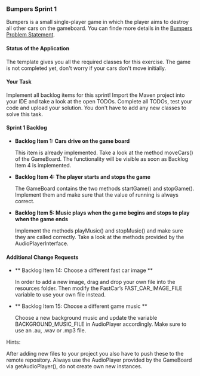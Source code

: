 ### Bumpers Sprint 1
Bumpers is a small single-player game in which the player aims to destroy all other cars on the gameboard. You can finde more details in the [Bumpers Problem Statement]().

#### Status of the Application
The template gives you all the required classes for this exercise. The game is not completed yet, don't worry if your cars don't move initially.

#### Your Task
Implement all backlog items for this sprint! Import the Maven project into your IDE and take a look at the open TODOs. Complete all TODOs, test your code and upload your solution. You don't have to add any new classes to solve this task.

#### Sprint 1 Backlog

* **Backlog Item 1: Cars drive on the game board**

    This item is already implemented. Take a look at the method moveCars() of the GameBoard. The functionality will be visible as soon as Backlog Item 4 is implemented.
* **Backlog Item 4: The player starts and stops the game**

    The GameBoard contains the two methods startGame() and stopGame(). Implement them and make sure that the value of running is always correct.
* **Backlog Item 5: Music plays when the game begins and stops to play when the game ends**

    Implement the methods playMusic() and stopMusic() and make sure they are called correctly. Take a look at the methods provided by the AudioPlayerInterface.

#### Additional Change Requests

* ** Backlog Item 14: Choose a different fast car image **
    
    In order to add a new image, drag and drop your own file into the resources folder. Then modify the FastCar’s FAST_CAR_IMAGE_FILE variable to use your own file instead.
* ** Backlog Item 15: Choose a different game music **

    Choose a new background music and update the variable BACKGROUND_MUSIC_FILE in AudioPlayer accordingly. Make sure to use an .au, .wav or .mp3 file.

Hints:

After adding new files to your project you also have to push these to the remote repository.
Always use the AudioPlayer provided by the GameBoard via getAudioPlayer(), do not create own new instances.